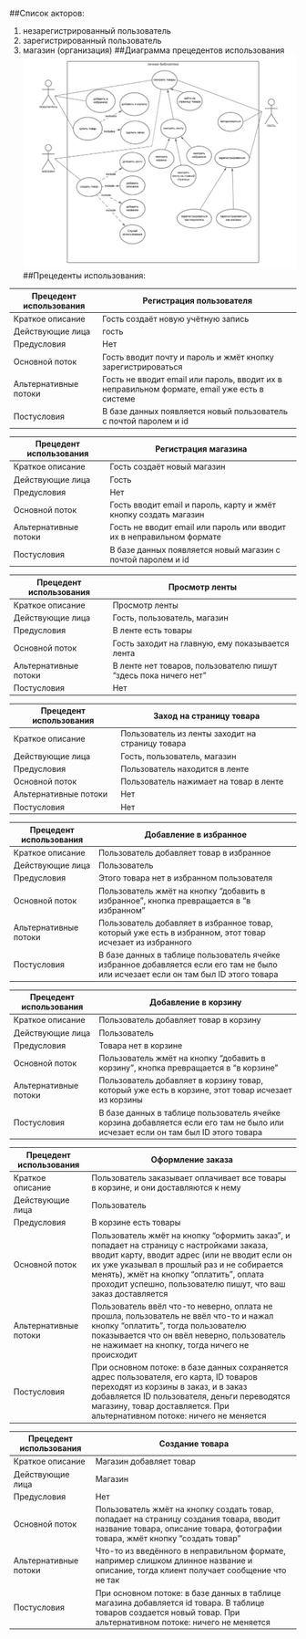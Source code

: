 ##Список акторов:
1. незарегистрированный пользователь
2. зарегистрированный пользователь
3. магазин (организация)
##Диаграмма прецедентов использования
![img_1.png](use_cases_diagram.png)
##Прецеденты использования:


|Прецедент использования | Регистрация пользователя|
|------------------------|-------------------------|
Краткое описание | Гость создаёт новую учётную запись |
Действующие лица | гость |
Предусловия | Нет |
Основной поток | Гость вводит почту и пароль и жмёт кнопку зарегистрироваться |
Альтернативные потоки | Гость не вводит email или пароль, вводит их в неправильном формате, email уже есть в системе |
Постусловия | В базе данных появляется новый пользователь с почтой паролем и id |

|Прецедент использования | Регистрация магазина |
|------------------------|-------------------------|
Краткое описание | Гость создаёт новый магазин |
Действующие лица | Гость |
Предусловия | Нет |
Основной поток | Гость вводит email и пароль, карту и жмёт кнопку создать магазин |
Альтернативные потоки | Гость не вводит email или пароль или вводит их в неправильном формате |
Постусловия | В базе данных появляется новый магазин с почтой паролем и id |

| Прецедент использования | Просмотр ленты |
|------------------------|-------------------------|
| Краткое описание | Просмотр ленты |
| Действующие лица |Гость, пользователь, магазин |
| Предусловия | В ленте есть товары |
| Основной поток | Гость заходит на главную, ему показывается лента |
| Альтернативные потоки | В ленте нет товаров, пользователю пишут “здесь пока ничего нет” |
| Постусловия |Нет |

| Прецедент использования | Заход на страницу товара |
|------------------------|-------------------------|
| Краткое описание | Пользователь из ленты заходит на страницу товара |
| Действующие лица | Гость, пользователь, магазин |
| Предусловия |Пользователь находится в ленте |
| Основной поток | Пользователь нажимает на товар в ленте |
| Альтернативные потоки | Нет |
| Постусловия | Нет |

| Прецедент использования | Добавление в избранное |
|------------------------|-------------------------|
| Краткое описание | Пользователь добавляет товар в избранное |
| Действующие лица | Пользователь |
| Предусловия | Этого товара нет в избранном пользователя |
| Основной поток | Пользователь жмёт на кнопку “добавить в избранное”, кнопка превращается в “в избранном” |
| Альтернативные потоки | Пользователь добавляет в избранное товар, который уже есть в избранном, этот товар исчезает из избранного |
| Постусловия | В базе данных в таблице пользователь ячейке избранное добавляется если его там не было или исчезает если он там был ID этого товара |

| Прецедент использования | Добавление в корзину |
|------------------------|-------------------------|
| Краткое описание | Пользователь добавляет товар в корзину |
| Действующие лица | Пользователь |
|Предусловия | Товара нет в корзине |
| Основной поток | Пользователь жмёт на кнопку “добавить в корзину”, кнопка превращается в “в корзине” |
| Альтернативные потоки | Пользователь добавляет в корзину товар, который уже есть в корзине, этот товар исчезает из корзины |
| Постусловия | В базе данных в таблице пользователь ячейке корзина добавляется если его там не было или исчезает если он там был ID этого товара |

| Прецедент использования | Оформление заказа |
|------------------------|-------------------------|
| Краткое описание | Пользователь заказывает оплачивает все товары в корзине, и они доставляются к нему |
| Действующие лица | Пользователь |
| Предусловия | В корзине есть товары |
| Основной поток | Пользователь жмёт на кнопку “оформить заказ”, и попадает на страницу с настройками заказа, вводит карту, вводит адрес (или не вводит если он их уже указывал в прошлый раз и не собирается менять), жмёт на кнопку “оплатить”, оплата проходит успешно, пользователю пишут, что ваш заказ доставляется |
| Альтернативные потоки | Пользователь ввёл что-то неверно, оплата не прошла, пользователь не ввёл что-то и нажал кнопку “оплатить”, тогда пользователю показывается что он ввёл неверно, пользователь не нажимает на кнопку, тогда ничего не происходит |
| Постусловия |При основном потоке: в базе данных сохраняется адрес пользователя, его карта, ID товаров переходят из корзины в заказ, и в заказ добавляется ID пользователя, деньги переводятся магазину, товар доставляется. При альтернативном потоке: ничего не меняется |

| Прецедент использования | Создание товара |
|------------------------|-------------------------|
| Краткое описание | Магазин добавляет товар |
| Действующие лица | Магазин |
| Предусловия | Нет |
Основной поток | Пользователь жмёт на кнопку создать товар, попадает на страницу создания товара, вводит название товара, описание товара, фотографии товара, жмёт кнопку “создать товар” |
| Альтернативные потоки | Что-то из введённого в неправильном формате, например слишком длинное название и описание, тогда клиент получает сообщение что не так |
| Постусловия | При основном потоке: в базе данных в таблице магазина добавляется id товара. В таблице товаров создается новый товар. При альтернативном потоке: ничего не меняется |